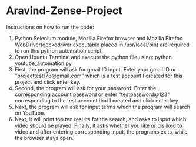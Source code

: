 # Aravind-Zense-Project
Instructions on how to run the code:
1. Python Selenium module, Mozilla Firefox browser and Mozilla Firefox WebDriver(geckodriver executable placed in /usr/local/bin) are required to run this python automation script.
2. Open Ubuntu Terminal and execute the python file using: python youtube_automation.py
3. First, the program will ask for gmail ID input. Enter your gmail ID or "projecttest178@gmail.com" which is a test account I created for this project and click enter key.
4. Second, the program will ask for your password. Enter the corresponding account password or enter "testpassword@123" corresponding to the test account that I created and click enter key.
5. Next, the program will ask for input terms which the program will search on YouTube.
6. Next, it will print top ten results for the search, and asks to input which video should be played. Finally, it asks whether you like or disliked to video and after entering corresponding input, the programs exits, while the browser stays open.
